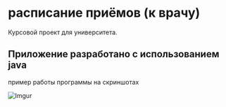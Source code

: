 # расписание приёмов (к врачу)

Курсовой проект для университета.

## Приложение разработано с использованием java

пример работы программы на скриншотах

![Imgur](https://imgur.com/4iAAIzl.png)
